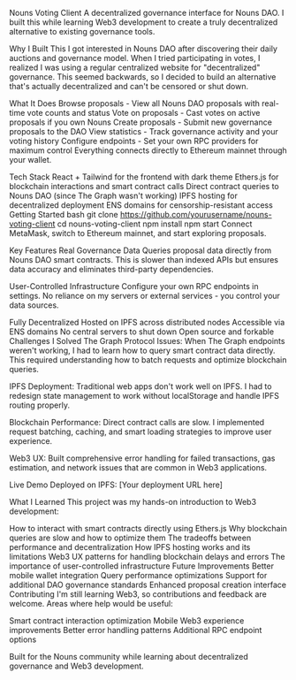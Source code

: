 Nouns Voting Client
A decentralized governance interface for Nouns DAO. I built this while learning Web3 development to create a truly decentralized alternative to existing governance tools.

Why I Built This
I got interested in Nouns DAO after discovering their daily auctions and governance model. When I tried participating in votes, I realized I was using a regular centralized website for "decentralized" governance. This seemed backwards, so I decided to build an alternative that's actually decentralized and can't be censored or shut down.

What It Does
Browse proposals - View all Nouns DAO proposals with real-time vote counts and status
Vote on proposals - Cast votes on active proposals if you own Nouns
Create proposals - Submit new governance proposals to the DAO
View statistics - Track governance activity and your voting history
Configure endpoints - Set your own RPC providers for maximum control
Everything connects directly to Ethereum mainnet through your wallet.

Tech Stack
React + Tailwind for the frontend with dark theme
Ethers.js for blockchain interactions and smart contract calls
Direct contract queries to Nouns DAO (since The Graph wasn't working)
IPFS hosting for decentralized deployment
ENS domains for censorship-resistant access
Getting Started
bash
git clone https://github.com/yourusername/nouns-voting-client
cd nouns-voting-client
npm install
npm start
Connect MetaMask, switch to Ethereum mainnet, and start exploring proposals.

Key Features
Real Governance Data
Queries proposal data directly from Nouns DAO smart contracts. This is slower than indexed APIs but ensures data accuracy and eliminates third-party dependencies.

User-Controlled Infrastructure
Configure your own RPC endpoints in settings. No reliance on my servers or external services - you control your data sources.

Fully Decentralized
Hosted on IPFS across distributed nodes
Accessible via ENS domains
No central servers to shut down
Open source and forkable
Challenges I Solved
The Graph Protocol Issues: When The Graph endpoints weren't working, I had to learn how to query smart contract data directly. This required understanding how to batch requests and optimize blockchain queries.

IPFS Deployment: Traditional web apps don't work well on IPFS. I had to redesign state management to work without localStorage and handle IPFS routing properly.

Blockchain Performance: Direct contract calls are slow. I implemented request batching, caching, and smart loading strategies to improve user experience.

Web3 UX: Built comprehensive error handling for failed transactions, gas estimation, and network issues that are common in Web3 applications.

Live Demo
Deployed on IPFS: [Your deployment URL here]

What I Learned
This project was my hands-on introduction to Web3 development:

How to interact with smart contracts directly using Ethers.js
Why blockchain queries are slow and how to optimize them
The tradeoffs between performance and decentralization
How IPFS hosting works and its limitations
Web3 UX patterns for handling blockchain delays and errors
The importance of user-controlled infrastructure
Future Improvements
Better mobile wallet integration
Query performance optimizations
Support for additional DAO governance standards
Enhanced proposal creation interface
Contributing
I'm still learning Web3, so contributions and feedback are welcome. Areas where help would be useful:

Smart contract interaction optimization
Mobile Web3 experience improvements
Better error handling patterns
Additional RPC endpoint options

Built for the Nouns community while learning about decentralized governance and Web3 development.

